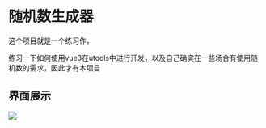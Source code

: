 # 随机数生成器

这个项目就是一个练习作，

练习一下如何使用vue3在utools中进行开发，以及自己确实在一些场合有使用随机数的需求，因此才有本项目

## 界面展示

![](https://files.catbox.moe/jesg0t.png)



